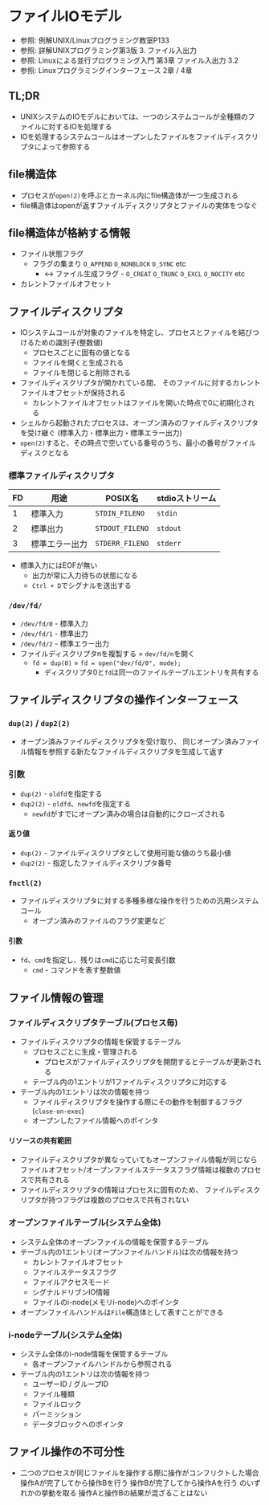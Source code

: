 # ファイルIOモデル
- 参照: 例解UNIX/Linuxプログラミング教室P133
- 参照: 詳解UNIXプログラミング第3版 3. ファイル入出力
- 参照: Linuxによる並行プログラミング入門 第3章 ファイル入出力 3.2
- 参照: Linuxプログラミングインターフェース 2章 / 4章

## TL;DR
- UNIXシステムのIOモデルにおいては、一つのシステムコールが全種類のファイルに対するIOを処理する
- IOを処理するシステムコールはオープンしたファイルをファイルディスクリプタによって参照する

## file構造体
- プロセスが`open(2)`を呼ぶとカーネル内にfile構造体が一つ生成される
- file構造体はopenが返すファイルディスクリプタとファイルの実体をつなぐ

## file構造体が格納する情報
- ファイル状態フラグ
  - フラグの集まり `O_APPEND` `O_NONBLOCK` `O_SYNC` etc
    - <-> ファイル生成フラグ - `O_CREAT` `O_TRUNC` `O_EXCL` `O_NOCITY` etc
- カレントファイルオフセット

## ファイルディスクリプタ
- IOシステムコールが対象のファイルを特定し、プロセスとファイルを結びつけるための識別子(整数値)
  - プロセスごとに固有の値となる
  - ファイルを開くと生成される
  - ファイルを閉じると削除される
- ファイルディスクリプタが開かれている間、
  そのファイルに対するカレントファイルオフセットが保持される
  - カレントファイルオフセットはファイルを開いた時点で0に初期化される
- シェルから起動されたプロセスは、オープン済みのファイルディスクリプタを受け継ぐ
  (標準入力・標準出力・標準エラー出力)
- `open(2)`すると、その時点で空いている番号のうち、最小の番号がファイルディスクとなる

### 標準ファイルディスクリプタ
| FD | 用途           | POSIX名         | stdioストリーム  |
| -  | -              | -               | -                |
| 1  | 標準入力       | `STDIN_FILENO`  | `stdin`          |
| 2  | 標準出力       | `STDOUT_FILENO` | `stdout`         |
| 3  | 標準エラー出力 | `STDERR_FILENO` | `stderr`         |

- 標準入力にはEOFが無い
  - 出力が常に入力待ちの状態になる
  - `Ctrl + D`でシグナルを送出する

### `/dev/fd/`
- `/dev/fd/0` - 標準入力
- `/dev/fd/1` - 標準出力
- `/dev/fd/2` - 標準エラー出力
- ファイルディスクリプタnを複製する = `dev/fd/n`を開く
  - `fd = dup(0)` = `fd = open("dev/fd/0", mode);`
    - ディスクリプタ0と`fd`は同一のファイルテーブルエントリを共有する

## ファイルディスクリプタの操作インターフェース
### `dup(2)` / `dup2(2)`
- オープン済みファイルディスクリプタを受け取り、
  同じオープン済みファイル情報を参照する新たなファイルディスクリプタを生成して返す

### 引数
- `dup(2)` - `oldfd`を指定する
- `dup2(2)` - `oldfd`、`newfd`を指定する
  - `newfd`がすでにオープン済みの場合は自動的にクローズされる

#### 返り値
- `dup(2)` - ファイルディスクリプタとして使用可能な値のうち最小値
- `dup2(2)` - 指定したファイルディスクリプタ番号

### `fnctl(2)`
- ファイルディスクリプタに対する多種多様な操作を行うための汎用システムコール
  - オープン済みのファイルのフラグ変更など

#### 引数
- `fd`、`cmd`を指定し、残りは`cmd`に応じた可変長引数
  - `cmd` - コマンドを表す整数値

## ファイル情報の管理
### ファイルディスクリプタテーブル(プロセス毎)
- ファイルディスクリプタの情報を保管するテーブル
  - プロセスごとに生成・管理される
    - プロセスがファイルディスクリプタを開閉するとテーブルが更新される
  - テーブル内の1エントリが1ファイルディスクリプタに対応する
- テーブル内の1エントリは次の情報を持つ
  - ファイルディスクリプタを操作する際にその動作を制御するフラグ(`close-on-exec`)
  - オープンしたファイル情報へのポインタ

#### リソースの共有範囲
- ファイルディスクリプタが異なっていてもオープンファイル情報が同じなら
  ファイルオフセット/オープンファイルステータスフラグ情報は複数のプロセスで共有される
- ファイルディスクリプタの情報はプロセスに固有のため、
  ファイルディスクリプタが持つフラグは複数のプロセスで共有されない

### オープンファイルテーブル(システム全体)
- システム全体のオープンファイルの情報を保管するテーブル
- テーブル内の1エントリ(オープンファイルハンドル)は次の情報を持つ
  - カレントファイルオフセット
  - ファイルステータスフラグ
  - ファイルアクセスモード
  - シグナルドリブンIO情報
  - ファイルのi-node(メモリi-node)へのポインタ
- オープンファイルハンドルは`File`構造体として表すことができる

### i-nodeテーブル(システム全体)
- システム全体のi-node情報を保管するテーブル
  - 各オープンファイルハンドルから参照される
- テーブル内の1エントリは次の情報を持つ
  - ユーザーID / グループID
  - ファイル種類
  - ファイルロック
  - パーミッション
  - データブロックへのポインタ

## ファイル操作の不可分性
- 二つのプロセスが同じファイルを操作する際に操作がコンフリクトした場合
  操作Aが完了してから操作Bを行う
  操作Bが完了してから操作Aを行う のいずれかの挙動を取る
  操作Aと操作Bの結果が混ざることはない

